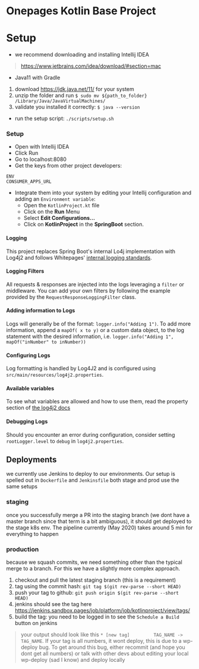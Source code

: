 # Onepages Kotlin Base Project

# Setup
* we recommend downloading and installing Intellij IDEA
> https://www.jetbrains.com/idea/download/#section=mac
* Java11 with Gradle
1. download https://jdk.java.net/11/ for your system
2. unzip the folder and run `$ sudo mv ${path_to_folder} /Library/Java/JavaVirtualMachines/`
3. validate you installed it correctly: `$ java --version`
* run the setup script: `./scripts/setup.sh`

### Setup
* Open with Intellij IDEA
* Click Run
* Go to localhost:8080 
* Get the keys from other project developers: 
```
ENV
CONSUMER_APPS_URL
```
* Integrate them into your system by editing your Intellij configuration and adding an `Environment variable`:
    * Open the `KotlinProject.kt` file
    * Click on the **Run** Menu
    * Select **Edit Configurations...**
    * Click on **KotlinProject** in the **SpringBoot** section.

#### Logging
This project replaces Spring Boot's internal Lo4j implementation with Log4j2 and follows Whitepages' [internal logging standards](https://cwiki.util.pages/display/CONSUMER/Logging+Standards).

#### Logging Filters
All requests & responses are injected into the logs leveraging a `filter` or middleware. You can add your own filters by following the example provided by the `RequestResponseLoggingFilter` class.

#### Adding information to Logs
Logs will generally be of the format: `logger.info("Adding 1")`. To add more information, append a `mapOf( x to y)` or a custom data object, to the log statement with the desired information, i.e. `logger.info("Adding 1", mapOf("inNumber" to inNumber))`

#### Configuring Logs
Log formatting is handled by Log4J2 and is configured using `src/main/resources/log4j2.properties`. 

#### Available variables
To see what variables are allowed and how to use them, read the property section of [the log4j2 docs](https://logging.apache.org/log4j/2.x/manual/configuration.html)

#### Debugging Logs
Should you encounter an  error during configuration, consider setting `rootLogger.level` to `debug` in `log4j2.properties`.

## Deployments
we currently use Jenkins to deploy to our environments. Our setup is spelled out in `Dockerfile` and `Jenkinsfile`
both stage and prod use the same setups
  
### staging
once you successfully merge a PR into the staging branch (we dont have a master branch since that term is a bit ambiguous), it should get deployed to the stage k8s env.
The pipeline currently (May 2020) takes around 5 min for everything to happen

### production
because we squash commits, we need something other than the typical merge to a branch. For this we have a slightly more complex approach.
1. checkout and pull the latest staging branch (this is a requirement)
2. tag using the commit hash: `git tag $(git rev-parse --short HEAD)`
3. push your tag to github: `git push origin $(git rev-parse --short HEAD)`
4. jenkins should see the tag here https://jenkins.sandbox.pages/job/platform/job/kotlinproject/view/tags/
5. build the tag: you need to be logged in to see the `Schedule a Build` button on jenkins
> your output should look like this `* [new tag]         TAG_NAME -> TAG_NAME`. If your tag is all numbers, it wont deploy, this is due to a wp-deploy bug.
> To get around this bug, either recommit (and hope you dont get all numbers) or talk with other devs about editing your local wp-deploy (sad I know) and deploy locally 
